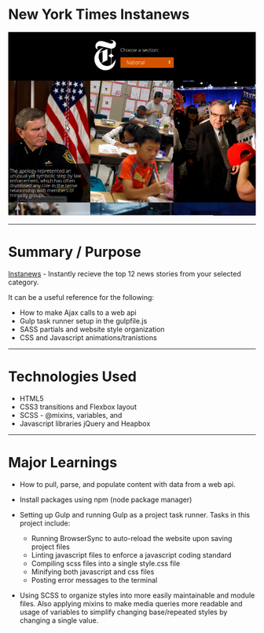 # New York Times Instanews
<p align="center">
    <a href="https://scottfuoco.github.io/instanews/">
        <img src="instanews.png" alt="Instanews Preview">
    </a>
</p>

---

# Summary / Purpose

[Instanews](https://scottfuoco.github.io/instanews/) - Instantly recieve the top 12 news stories from your selected category.

It can be a useful reference for the following:
* How to make Ajax calls to a web api
* Gulp task runner setup in the gulpfile.js 
* SASS partials and website style organization
* CSS and Javascript animations/tranistions

---

# Technologies Used
* HTML5
* CSS3 transitions and Flexbox layout
* SCSS - @mixins, variables, and 
* Javascript libraries jQuery and Heapbox

---

# Major Learnings
* How to pull, parse, and populate content with data from a web api.

* Install packages using npm (node package manager)

* Setting up Gulp and running Gulp as a project task runner.  Tasks in this project include:
   * Running BrowserSync to auto-reload the website upon saving project files
   * Linting javascript files to enforce a javascript coding standard
   * Compiling scss files into a single style.css file
   * Minifying both javascript and css files
   * Posting error messages to the terminal

* Using SCSS to organize styles into more easily maintainable and module files.  Also applying mixins to make media queries more readable and usage of variables to simplify changing base/repeated styles by changing a single value.
